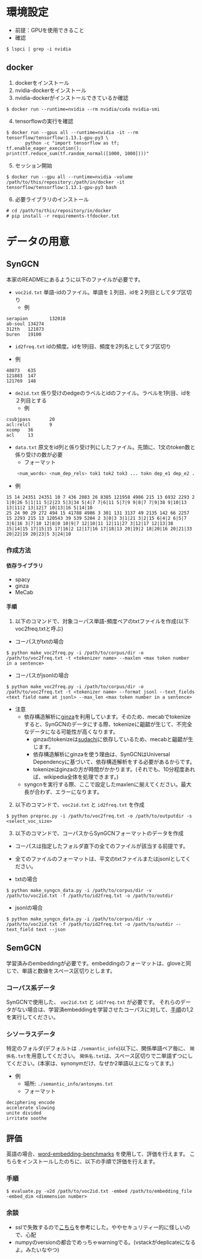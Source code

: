 # 環境設定
- 前提：GPUを使用できること
- 確認
```
$ lspci | grep -i nvidia
```

## docker
1. dockerをインストール
2. nvidia-dockerをインストール
3. nvidia-dockerがインストールできているか確認
```
$ docker run --runtime=nvidia --rm nvidia/cuda nvidia-smi
```

4.  tensorflowの実行を確認
```
$ docker run --gpus all --runtime=nvidia -it --rm tensorflow/tensorflow:1.13.1-gpu-py3 \
       python -c "import tensorflow as tf; tf.enable_eager_execution(); print(tf.reduce_sum(tf.random_normal([1000, 1000])))" 
```

5. セッション開始
```
$ docker run --gpu all --runtime=nvidia -volume /path/to/this/repository:/path/in/docker -it tensorflow/tensorflow:1.13.1-gpu-py3 bash
```

6. 必要ライブラリのインストール
```
# cd /path/to/this/repository/in/docker
# pip install -r requirements-tfdocker.txt
```

# データの用意
## SynGCN
本家のREADMEにあるように以下のファイルが必要です。
* `voc2id.txt` 単語-idのファイル。単語を１列目、idを２列目としてタブ区切り
  - 例
```
serapion        132018
ab-soul 134274
312th   121873
buren   19100
```
* `id2freq.txt` idの頻度。idを1列目、頻度を2列名としてタブ区切り
 - 例
 ```
48073   635
121883  147
121769  148
 ```
* `de2id.txt` 係り受けのedgeのラベルとidのファイル。ラベルを1列目、idを２列目とする
  - 例
```
csubjpass       20
acl:relcl       9
xcomp   36
acl     13
```
* `data.txt` 原文をid列と係り受け列にしたファイル。先頭に、1文のtoken数と係り受けの数が必要
  - フォーマット

```java
    <num_words> <num_dep_rels> tok1 tok2 tok3 ... tokn dep_e1 dep_e2 .... dep_em
```

  - 例
```
15 14 24351 24351 10 7 436 2083 26 8385 121958 4986 215 13 6932 2293 2 1|0|26 5|1|11 5|2|23 5|3|34 5|4|7 7|6|11 5|7|9 9|8|7 7|9|38 9|10|13 13|11|2 13|12|7 10|13|16 5|14|10
25 24 90 29 272 494 15 41788 4986 3 301 131 3137 49 2135 142 66 2257 15 2293 215 13 120543 39 539 5204 2 3|0|3 3|1|21 3|2|15 6|4|2 6|5|7 3|6|16 3|7|10 12|8|0 10|9|7 12|10|11 12|11|27 3|12|17 12|13|38 15|14|15 17|15|15 17|16|2 12|17|16 17|18|13 20|19|2 18|20|16 20|21|33 20|22|19 20|23|5 3|24|10
```

### 作成方法
#### 依存ライブラリ
- spacy
- ginza
- MeCab

#### 手順
1. 以下のコマンドで、対象コーパス単語-頻度ペアのtxtファイルを作成(以下voc2freq.txtと呼ぶ)
- コーパスがtxtの場合
```
$ python make_voc2freq.py -i /path/to/corpus/dir -o /path/to/voc2freq.txt -t <tokenizer name> --maxlen <max token number in a sentence>
```

- コーパスがjsonlの場合
```
$ python make_voc2freq.py -i /path/to/corpus/dir -o /path/to/voc2freq.txt -t <tokenizer name> --format jsonl --text_fields <text field name at jsonl> --max_len <max token number in a sentence>
```

- 注意
  - 依存構造解析に[ginza](https://megagonlabs.github.io/ginza/)を利用しています。そのため、mecabでtokenizeすると、SynGCNのデータにする際、tokenizeに齟齬が生じて、不完全なデータになる可能性が高くなります。
    - ginzaのtokenizeは[sudachi](https://github.com/WorksApplications/SudachiPy)に依存しているため、mecabと齟齬が生じます。
    - 依存構造解析にginzaを使う理由は、SynGCNはUniversal Dependencyに基づいて、依存構造解析をする必要があるからです。
    - tokenizeはginzaの方が時間がかかります。(それでも、10分程度あれば、wikipedia全体を処理できます。)
  - syngcnを実行する際、ここで設定したmaxlenに揃えてください。最大長が合わず、エラーになります。

2. 以下のコマンドで、`voc2id.txt` と `id2freq.txt` を作成
```
$ python preproc.py -i /path/to/voc2freq.txt -o /path/to/outputdir -s <select_voc_size>
```

3. 以下のコマンドで、コーパスからSynGCNフォーマットのデータを作成
  - コーパスは指定したフォルダ直下の全てのファイルが該当する前提です。
  - 全てのファイルのフォーマットは、平文のtxtファイルまたはjsonlとしてください。

- txtの場合  
```
$ python make_syngcn_data.py -i /path/to/corpus/dir -v /path/to/voc2id.txt -f /path/to/id2freq.txt -o /path/to/outdir
```

- jsonlの場合
```
$ python make_syngcn_data.py -i /path/to/corpus/dir -v /path/to/voc2id.txt -f /path/to/id2freq.txt -o /path/to/outdir --text_field text --json
```


## SemGCN
学習済みのembeddingが必要です。embeddingのフォーマットは、gloveと同じで、単語と数値をスペース区切りとします。
### コーパス系データ
SynGCNで使用した、 `voc2id.txt` と `id2freq.txt` が必要です。
それらのデータがない場合は、学習済embeddingを学習させたコーパスに対して、[手順](#手順)の1,2を実行してください。
### シソーラスデータ
特定のフォルダ(デフォルトは `./semantic_info`)以下に、関係単語ペア毎に、 `関係名.txt`を用意してください。
`関係名.txt`は、スペース区切りで二単語ずつにしてください。(本家は、synonymだけ、なぜか2単語以上になってます。)
- 例　
  - 場所: `./semantic_info/antonyms.txt`
  - フォーマット
```
deciphering encode
accelerate slowing
unite divided
irritate soothe
```

## 評価
英語の場合、[word-embedding-benchmarks](https://github.com/kudkudak/word-embeddings-benchmarks) を使用して、評価を行えます。
こちらをインストールしたのちに、以下の手順で評価を行えます。

### 手順
```
$ evaluate.py -v2d /path/to/voc2id.txt -embed /path/to/embedding_file -embed_dim <dimmension number>
```

### 余談
- sslで失敗するので[こちら](https://shinespark.hatenablog.com/entry/2015/12/06/100000)を参考にした。ややセキュリティー的に怪しいので、心配
- numpyのversionの都合でめっちゃwarningでる。(vstackがdeplicateになるよ。みたいなやつ)

